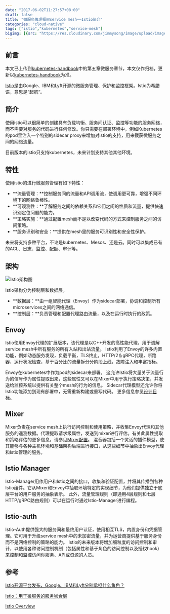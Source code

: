 ```yaml
---
date: "2017-06-02T11:27:57+08:00"
draft: false
title: "微服务管理框架service mesh——Istio简介"
categories: "cloud-native"
tags: ["istio","kubernetes","service-mesh"]
bigimg: [{src: "https://res.cloudinary.com/jimmysong/image/upload/images/20170529005.jpg", desc: "威海朱口 May 29,2017"}]
---
```


## 前言

本文已上传到[kubernetes-handbook](https://github.com/rootsongjc/kubernetes-handbook)中的第五章微服务章节，本文仅作归档，更新以[kubernetes-handbook](https://github.com/rootsongjc/kubernetes-handbook)为准。

[Istio](https://istio.io)是由Google、IBM和Lyft开源的微服务管理、保护和监控框架。Istio为希腊语，意思是”起航“。

## 简介

使用istio可以很简单的创建具有负载均衡、服务间认证、监控等功能的服务网络，而不需要对服务的代码进行任何修改。你只需要在部署环境中，例如Kubernetes的pod里注入一个特别的sidecar proxy来增加对istio的支持，用来截获微服务之间的网络流量。

目前版本的istio只支持kubernetes，未来计划支持其他其他环境。

## 特性

使用istio的进行微服务管理有如下特性：

- **流量管理：**控制服务间的流量和API调用流，使调用更可靠，增强不同环境下的网络鲁棒性。
- **可观测性：**了解服务之间的依赖关系和它们之间的性质和流量，提供快速识别定位问题的能力。
- **策略实施：**通过配置mesh而不是以改变代码的方式来控制服务之间的访问策略。
- **服务识别和安全：**提供在mesh里的服务可识别性和安全性保护。

未来将支持多种平台，不论是kubernetes、Mesos、还是云。同时可以集成已有的ACL、日志、监控、配额、审计等。

## 架构

![Istio架构图](https://res.cloudinary.com/jimmysong/image/upload/images/istio-arch.jpg)

Istio架构分为控制层和数据层。

- **数据层：**由一组智能代理（Envoy）作为sidecar部署，协调和控制所有microservices之间的网络通信。
- **控制层：**负责管理和配置代理路由流量，以及在运行时执行的政策。

## Envoy

Istio使用Envoy代理的扩展版本，该代理是以C++开发的高性能代理，用于调解service mesh中所有服务的所有入站和出站流量。 Istio利用了Envoy的许多内置功能，例如动态服务发现，负载平衡，TLS终止，HTTP/2＆gRPC代理，断路器，运行状况检查，基于百分比的流量拆分分阶段上线，故障注入和丰富指标。

Envoy在kubernetes中作为pod的sidecar来部署。 这允许Istio将大量关于流量行为的信号作为属性提取出来，这些属性又可以在Mixer中用于执行策略决策，并发送给监控系统以提供有关整个mesh的行为的信息。 Sidecar代理模型还允许你将Istio功能添加到现有部署中，无需重新构建或重写代码。 更多信息参见[设计目标](https://istio.io/docs/concepts/what-is-istio/goals.html)。

## Mixer

Mixer负责在service mesh上执行访问控制和使用策略，并收集Envoy代理和其他服务的遥测数据。代理提取请求级属性，发送到mixer进行评估。有关此属性提取和策略评估的更多信息，请参见[Mixer配置](https://istio.io/docs/concepts/policy-and-control/mixer-config.html)。 混音器包括一个灵活的插件模型，使其能够与各种主机环境和基础架构后端进行接口，从这些细节中抽象出Envoy代理和Istio管理的服务。

## Istio Manager

Istio-Manager用作用户和Istio之间的接口，收集和验证配置，并将其传播到各种Istio组件。它从Mixer和Envoy中抽取环境特定的实现细节，为他们提供独立于底层平台的用户服务的抽象表示。 此外，流量管理规则（即通用4层规则和七层HTTP/gRPC路由规则）可以在运行时通过Istio-Manager进行编程。

## Istio-auth

Istio-Auth提供强大的服务间和最终用户认证，使用相互TLS，内置身份和凭据管理。它可用于升级service mesh中的未加密流量，并为运营商提供基于服务身份而不是网络控制的策略的能力。 Istio的未来版本将增加细粒度的访问控制和审计，以使用各种访问控制机制（包括属性和基于角色的访问控制以及授权hook）来控制和监控访问你服务、API或资源的人员。

## 参考

[Istio开源平台发布，Google、IBM和Lyft分别承担什么角色？](http://www.leiphone.com/news/201705/RwRlyAs7Mi8pqhSb.html)

[Istio：用于微服务的服务啮合层](http://www.infoq.com/cn/news/2017/05/istio?utm_source=news_about_opensource&utm_medium=link&utm_campaign=opensource)

[Istio Overview](https://istio.io/docs/concepts/what-is-istio/overview.html)
